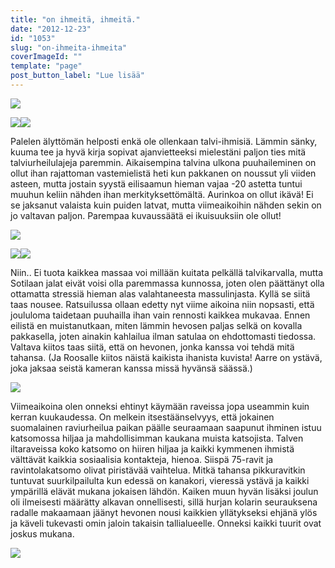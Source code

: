 ```yaml
---
title: "on ihmeitä, ihmeitä."
date: "2012-12-23"
id: "1053"
slug: "on-ihmeita-ihmeita"
coverImageId: ""
template: "page"
post_button_label: "Lue lisää"
---
```


[![](/images/joulut.png)](http://1.bp.blogspot.com/-aGOYk80NRtQ/UNdNPP1pyrI/AAAAAAAAEEA/McXbOpMkZrs/s1600/joulut.png)

[![](/images/22.12.3011.JPG)](http://1.bp.blogspot.com/-f5qe4k7gVnM/UNYwN85vxUI/AAAAAAAAD_4/tTFYKgYxFOQ/s1600/22.12.3011.JPG)[![](/images/22.12.3012.JPG)](http://3.bp.blogspot.com/-mknjh0zrXZw/UNYwOgzA9_I/AAAAAAAAEAA/Xh3qKfAfM90/s1600/22.12.3012.JPG)

  
Palelen älyttömän helposti enkä ole ollenkaan talvi-ihmisiä. Lämmin sänky, kuuma tee ja hyvä kirja sopivat ajanvietteeksi mielestäni paljon ties mitä talviurheilulajeja paremmin. Aikaisempina talvina ulkona puuhaileminen on ollut ihan rajattoman vastemielistä heti kun pakkanen on noussut yli viiden asteen, mutta jostain syystä eilisaamun hieman vajaa -20 astetta tuntui muuhun keliin nähden ihan merkityksettömältä. Aurinkoa on ollut ikävä! Ei se jaksanut valaista kuin puiden latvat, mutta viimeaikoihin nähden sekin on jo valtavan paljon. Parempaa kuvaussäätä ei ikuisuuksiin ole ollut!  
  

[![](/images/22.12.3009.JPG)](http://1.bp.blogspot.com/-athx-RF1SEk/UNYwMwyOYCI/AAAAAAAAD_s/1g9RQtI12ec/s1600/22.12.3009.JPG)

  

[![](/images/22.12.3014.JPG)](http://1.bp.blogspot.com/-Eg8tm5ZAXps/UNYwPi9wQQI/AAAAAAAAEAI/m6Qtnt9Ks3U/s1600/22.12.3014.JPG)[![](/images/22.12.3001.JPG)](http://3.bp.blogspot.com/-JzSHZ0Cf-UQ/UNYwL7y11BI/AAAAAAAAD_o/j4dRZJzn1Q4/s1600/22.12.3001.JPG)

  
Niin.. Ei tuota kaikkea massaa voi millään kuitata pelkällä talvikarvalla, mutta Sotilaan jalat eivät voisi olla paremmassa kunnossa, joten olen päättänyt olla ottamatta stressiä hieman alas valahtaneesta massulinjasta. Kyllä se siitä taas nousee. Ratsuilussa ollaan edetty nyt viime aikoina niin nopsasti, että joululoma taidetaan puuhailla ihan vain rennosti kaikkea mukavaa. Ennen eilistä en muistanutkaan, miten lämmin hevosen paljas selkä on kovalla pakkasella, joten ainakin kahlailua ilman satulaa on ehdottomasti tiedossa. Valtava kiitos taas siitä, että on hevonen, jonka kanssa voi tehdä mitä tahansa. (Ja Roosalle kiitos näistä kaikista ihanista kuvista! Aarre on ystävä, joka jaksaa seistä kameran kanssa missä hyvänsä säässä.)  
  

[![](/images/22.12.3015.JPG)](http://2.bp.blogspot.com/-z8GMY8ekYw4/UNYwQiiYioI/AAAAAAAAEAQ/ljAtyVs33H8/s1600/22.12.3015.JPG)

  
Viimeaikoina olen onneksi ehtinyt käymään raveissa jopa useammin kuin kerran kuukaudessa. On melkein itsestäänselvyys, että jokainen suomalainen raviurheilua paikan päälle seuraamaan saapunut ihminen istuu katsomossa hiljaa ja mahdollisimman kaukana muista katsojista. Talven iltaraveissa koko katsomo on hiiren hiljaa ja kaikki kymmenen ihmistä välttävät kaikkia sosiaalisia kontakteja, hienoa. Siispä 75-ravit ja ravintolakatsomo olivat piristävää vaihtelua. Mitkä tahansa pikkuravitkin tuntuvat suurkilpailulta kun edessä on kanakori, vieressä ystävä ja kaikki ympärillä elävät mukana jokaisen lähdön. Kaiken muun hyvän lisäksi joulun oli ilmeisesti määrätty alkavan onnellisesti, sillä hurjan kolarin seurauksena radalle makaamaan jäänyt hevonen nousi kaikkien yllätykseksi ehjänä ylös ja käveli tukevasti omin jaloin takaisin tallialueelle. Onneksi kaikki tuurit ovat joskus mukana.  
  

[![](/images/ak.png)](http://2.bp.blogspot.com/-DrlCLDOo7G0/UNYwRtNmStI/AAAAAAAAEAU/ipE1w6RIiVM/s1600/ak.png)
